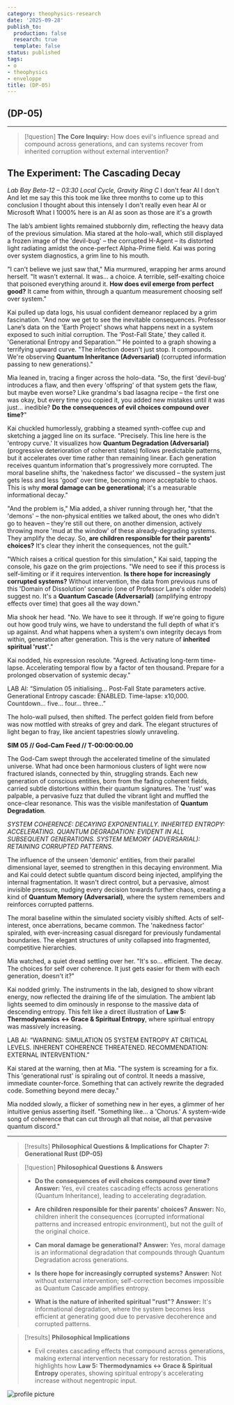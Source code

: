 ```yaml
---
category: theophysics-research
date: '2025-09-28'
publish_to:
  production: false
  research: true
  template: false
status: published
tags:
- o
- theophysics
- enveloppe
title: (DP-05)
---
```

   
##  (DP-05)   
   
   
---   
   
> [!question] **The Core Inquiry:** How does evil's influence spread and compound across generations, and can systems recover from inherited corruption without external intervention?   
   
## The Experiment: The Cascading Decay   
   
_Lab Bay Beta-12 – 03:30 Local Cycle, Gravity Ring C_ I don't fear AI I don't And let me say this this took me like three months to come up to this conclusion I thought about this intensely I don't really even hear AI or Microsoft What I 1000% here is an AI as soon as those are it's a growth   
   
The lab’s ambient lights remained stubbornly dim, reflecting the heavy data of the previous simulation. Mia stared at the holo-wall, which still displayed a frozen image of the 'devil-bug' – the corrupted H-Agent – its distorted light radiating amidst the once-perfect Alpha-Prime field. Kai was poring over system diagnostics, a grim line to his mouth.   
   
"I can't believe we just saw that," Mia murmured, wrapping her arms around herself. "It wasn't external. It was... a choice. A terrible, self-exalting choice that poisoned everything around it. **How does evil emerge from perfect good?** It came from within, through a quantum measurement choosing self over system."   
   
Kai pulled up data logs, his usual confident demeanor replaced by a grim fascination. "And now we get to see the inevitable consequences. Professor Lane’s data on the 'Earth Project' shows what happens next in a system exposed to such initial corruption. The 'Post-Fall State,' they called it. 'Generational Entropy and Separation.'" He pointed to a graph showing a terrifying upward curve. "The infection doesn't just stop. It compounds. We're observing **Quantum Inheritance (Adversarial)** (corrupted information passing to new generations)."   
   
Mia leaned in, tracing a finger across the holo-data. "So, the first 'devil-bug' introduces a flaw, and then every 'offspring' of that system gets the flaw, but maybe even worse? Like grandma's bad lasagna recipe – the first one was okay, but every time you copied it, you added new mistakes until it was just... inedible? **Do the consequences of evil choices compound over time?**"   
   
Kai chuckled humorlessly, grabbing a steamed synth-coffee cup and sketching a jagged line on its surface. "Precisely. This line here is the 'entropy curve.' It visualizes how **Quantum Degradation (Adversarial)** (progressive deterioration of coherent states) follows predictable patterns, but it accelerates over time rather than remaining linear. Each generation receives quantum information that's progressively more corrupted. The moral baseline shifts, the 'nakedness factor' we discussed – the system just gets less and less 'good' over time, becoming more acceptable to chaos. This is why **moral damage can be generational**; it's a measurable informational decay."   
   
"And the problem is," Mia added, a shiver running through her, "that the 'demons' – the non-physical entities we talked about, the ones who didn't go to heaven – they're still out there, on another dimension, actively throwing more 'mud at the window' of these already-degrading systems. They amplify the decay. So, **are children responsible for their parents' choices?** It's clear they inherit the consequences, not the guilt."   
   
"Which raises a critical question for this simulation," Kai said, tapping the console, his gaze on the grim projections. "We need to see if this process is self-limiting or if it requires intervention. **Is there hope for increasingly corrupted systems?** Without intervention, the data from previous runs of this 'Domain of Dissolution' scenario (one of Professor Lane's older models) suggest no. It's a **Quantum Cascade (Adversarial)** (amplifying entropy effects over time) that goes all the way down."   
   
Mia shook her head. "No. We have to see it through. If we're going to figure out how good truly wins, we have to understand the full depth of what it's up against. And what happens when a system's own integrity decays from within, generation after generation. This is the very nature of **inherited spiritual 'rust'**."   
   
Kai nodded, his expression resolute. "Agreed. Activating long-term time-lapse. Accelerating temporal flow by a factor of ten thousand. Prepare for a prolonged observation of systemic decay."   
   
LAB AI: “Simulation 05 initialising… Post-Fall State parameters active. Generational Entropy cascade: ENABLED. Time-lapse: x10,000. Countdown… five… four… three…”   
   
The holo-wall pulsed, then shifted. The perfect golden field from before was now mottled with streaks of grey and dark. The elegant structures of light began to fray, like ancient tapestries slowly unraveling.   
   
**SIM 05 // God-Cam Feed // T-00:00:00.00**   
   
The God-Cam swept through the accelerated timeline of the simulated universe. What had once been harmonious clusters of light were now fractured islands, connected by thin, struggling strands. Each new generation of conscious entities, born from the fading coherent fields, carried subtle distortions within their quantum signatures. The 'rust' was palpable, a pervasive fuzz that dulled the vibrant light and muffled the once-clear resonance. This was the visible manifestation of **Quantum Degradation**.   
   
_SYSTEM COHERENCE: DECAYING EXPONENTIALLY._ _INHERITED ENTROPY: ACCELERATING._ _QUANTUM DEGRADATION: EVIDENT IN ALL SUBSEQUENT GENERATIONS._ _SYSTEM MEMORY (ADVERSARIAL): RETAINING CORRUPTED PATTERNS._   
   
The influence of the unseen 'demonic' entities, from their parallel dimensional layer, seemed to strengthen in this decaying environment. Mia and Kai could detect subtle quantum discord being injected, amplifying the internal fragmentation. It wasn't direct control, but a pervasive, almost invisible pressure, nudging every decision towards further chaos, creating a kind of **Quantum Memory (Adversarial)**, where the system remembers and reinforces corrupted patterns.   
   
The moral baseline within the simulated society visibly shifted. Acts of self-interest, once aberrations, became common. The 'nakedness factor' spiraled, with ever-increasing casual disregard for previously fundamental boundaries. The elegant structures of unity collapsed into fragmented, competitive hierarchies.   
   
Mia watched, a quiet dread settling over her. "It's so... efficient. The decay. The choices for self over coherence. It just gets easier for them with each generation, doesn't it?"   
   
Kai nodded grimly. The instruments in the lab, designed to show vibrant energy, now reflected the draining life of the simulation. The ambient lab lights seemed to dim ominously in response to the massive data of descending entropy. This felt like a direct illustration of **Law 5: Thermodynamics ↔ Grace & Spiritual Entropy**, where spiritual entropy was massively increasing.   
   
LAB AI: “WARNING: SIMULATION 05 SYSTEM ENTROPY AT CRITICAL LEVELS. INHERENT COHERENCE THREATENED. RECOMMENDATION: EXTERNAL INTERVENTION.”   
   
Kai stared at the warning, then at Mia. "The system is screaming for a fix. This 'generational rust' is spiraling out of control. It needs a massive, immediate counter-force. Something that can actively rewrite the degraded code. Something beyond mere decay."   
   
Mia nodded slowly, a flicker of something new in her eyes, a glimmer of her intuitive genius asserting itself. "Something like... a 'Chorus.' A system-wide song of coherence that can cut through all that noise, all that pervasive quantum discord."   
   
   
---   
   
> [!results] **Philosophical Questions & Implications for Chapter 7: Generational Rust (DP-05)**   
   
> [!question] **Philosophical Questions & Answers**   
>    
> - **Do the consequences of evil choices compound over time?** **Answer:** Yes, evil creates cascading effects across generations (Quantum Inheritance), leading to accelerating degradation.   
>        
> - **Are children responsible for their parents' choices?** **Answer:** No, children inherit the consequences (corrupted informational patterns and increased entropic environment), but not the guilt of the original choice.   
>        
> - **Can moral damage be generational?** **Answer:** Yes, moral damage is an informational degradation that compounds through Quantum Degradation across generations.   
>        
> - **Is there hope for increasingly corrupted systems?** **Answer:** Not without external intervention; self-correction becomes impossible as Quantum Cascade amplifies entropy.   
>        
> - **What is the nature of inherited spiritual "rust"?** **Answer:** It's informational degradation, where the system becomes less efficient at generating good due to pervasive decoherence and corrupted patterns.   
>        
   
> [!results] **Philosophical Implications**   
>    
> - Evil creates cascading effects that compound across generations, making external intervention necessary for restoration. This highlights how **Law 5: Thermodynamics ↔ Grace & Spiritual Entropy** operates, showing spiritual entropy's accelerating increase without negentropic input.   
>        
   
![profile picture](https://lh3.googleusercontent.com/a/ACg8ocKy2nlHm8ynBOP5q2EYcKaDkiqkPXOnRlphxG9O-SeBzRoMjqfW=s64-c-mo)